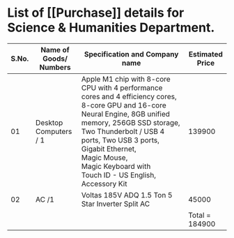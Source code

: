 # List of [[Purchase]] details for Science & Humanities Department. 


| S.No. | Name of Goods/ Numbers | Specification and Company name                                                                                                                                                                                                                                                                      | Estimated Price |
| ----- | ---------------------- | --------------------------------------------------------------------------------------------------------------------------------------------------------------------------------------------------------------------------------------------------------------------------------------------------- | --------------- |
| 01    | Desktop Computers / 1  | Apple M1 chip with 8-core CPU with 4 performance cores and 4 efficiency cores, 8-core GPU and 16-core Neural Engine, 8GB unified memory, 256GB SSD storage, Two Thunderbolt / USB 4 ports, Two USB 3 ports, Gigabit Ethernet, Magic Mouse, Magic Keyboard with Touch ID - US English, Accessory Kit | 139900  |
| 02    | AC /1                  | Voltas 185V ADQ 1.5 Ton 5 Star Inverter Split AC                                                                                                                                                                                                                                                    | 45000    |
|       |                        |                                                                                                                                                                                                                                                                                                     | Total = 184900  | 

